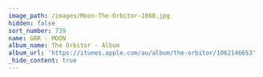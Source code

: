 ```yaml
---
image_path: /images/Moon-The-Orbitor-1080.jpg
hidden: false
sort_number: 739
name: GRR - MOON
album_name: The Orbitor - Album
album_url: 'https://itunes.apple.com/au/album/the-orbitor/1062146653'
_hide_content: true
---
```


